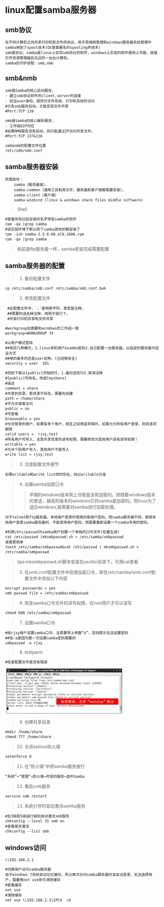 # linux配置samba服务器

## smb协议

```
在不同计算机之间共享打印机和文件的协议，用于局域网管理和windows服务器系统管理中
samba用到了spool技术(OS里面著名的spooling井技术)
smb是协议，samba是linux上实现smb协议的软件，windows上实现的软件是网上邻居，就是打开资源管理器后左边的一台台计算机。
samba的守护进程：smb,nmb
```

## smb&nmb

```
smb是Samba的核心启动服务，
- 建立smb协议软件的client,server的连接
- 验证user身份，提供对文件系统、打印机系统的访问
#只有smb服务启动，才能实现文件共享
#Port:TCP 139
```

```
nmb是Samba的核心解析服务，
- 工作组&IP对应
#如果NMB服务没有启动，则只能通过IP访问共享文件。
#Port:TCP 137&138
```

```
smb&nmb的配置文件位置
/etc/smb/smb.conf
```

## samba服务器安装

```
所需软件：
	samba（服务器端）、
	samba-common（通用工具和库文件，服务器和客户端都需要安装）、
	samba-client（客户端）
	samba-winbind (linux & windows share files middle software)
```

>  Shell

```
#查看所有已经安装的名字带有samba的软件
rpm -qa |grep samba
#该实验环境下默认除了samba其他的都安装了
rpm -ivh samba-3.5.6-86.el6.i686.rpm
rpm -qa |grep samba
```

> 和前面ftp服务器一样，samba安装完成需要配置

## samba服务器的配置

> 1. 备份配置文件

```
cp /etc/samba/smb.conf /etc/samba/smb.conf.bak
```

> 2. 修改配置文件

```
 #此配置文件中，','是特殊字符，意思是注释。
 ##需要的话去掉注释，用例子就行了。
 #共有打印机共享和文件共享
```

```
#workgroup后面要和windows的工作组一致
workgroup=WORKGROUP	74
```

```
#以用户模式登陆
##有好几种模式，1.linux本机用户&samba密码2.自己配置一台服务器，以指定的服务器为验证方式
##用的最多的还是user这种。(已经够安全)
security = user	 101
```

```
#找到下面以[public]开始的行，1.备份这些行2.取消注释
#[public]可改名，改成[myshare]
#描述
comment = share		
#共享的目录，若目录不存在，需要先创建
path = /home/share	
#不允许游客访问
public = no	
#可查看
browseable = yes	
#允许登录的用户，如果有多个用户，相互之间用逗号隔开，如果允许所有用户登录，则将该项删除
valid users =  rjxy,test	
#所有用户可写入，注意共享目录的读写权限，需要修改为其他用户具有读写权限！
writable = yes			
#允许个别用户写入，其他用户不能写入
write list = rjxy,test		
```

> 3. 注意配置文件细节

```
如果writable和write list同时存在，则以writable为准
```

> 4. 设置samba加密口令
>
> > 早期的windows版本网上邻居是没有加密的。但随着windows版本的更迭，越高的版本的windows它的samba是加密的。而linux为了适应windows,就需要对samba进行加密处理。

```
对于telnet和ftp服务器，本地用户登录时使用的是用户密码，而samba服务器不同，使用本地用户登录samba服务器时，不能使用用户密码，而需要重新设置一个samba专用的密码。
```

```
#利用/etc/passwd为samba用户创建一个单独的口令文件(批量生成)
cat /etc/passwd |mksmbpasswd.sh > /etc/samba/smbpasswd
或者更简单
touch /etc/samba/smbpasswd&cat /etc/passwd | mksmbpasswd.sh > /etc/samba/smbpasswd
```

> tips:mksmbpasswd.sh脚本安装在usr/bin目录下，可用cat查看

> 5. 在smb.conf配置文件中启用加密口令，即在/etc/samba/smb.conf配置文件中添加以下内容

```
encrypt passwords = yes
smb passwd file = /etc/samba/smbpasswd
```

> 6. 改变samba口令文件的读写权限，仅root用户才可以读写

```
chmod 600 /etc/samba/smbpasswd
```

> 7. 设置samba口令

```
#给rjxy用户设置samba口令，注意要带上参数“a”，否则提示无法设置密码
##加-a是因为第一次设置samba密码需要的 
smbpasswd -a rjxy
```

> 8. testparm  

```
#检查配置文件是否有错误
```

​         ![img](images/clip_image002.jpg)  

> 9. 创建共享目录

```
mkdir /home/share
chmod 777 /home/share	
```

> 10. 关闭selinux防火墙

```
setenforce 0
```

> 11. 在“防火墙”中把samba服务放行

```
“系统”→“管理”→防火墙→可信的服务→选中Samba
```

> 12. 重启smb服务

```
service smb restart
```

> 13. 系统引导时自动激活samba服务

```
#在3级和5级运行级别自动激活smb服务
chkconfig --level 35 smb on
#查看是否激活
chkconfig --list smb
```

## windows访问

```
\\192.168.2.1
```

```
#切换用户访问samba服务器
由于windows 7系统自动记忆缓存，所以再次访问samba服务器时会自动登录，无法选择用户，需要用net use命令清除缓存
#查看缓存
net use		
#清除缓存
net use \\192.168.2.1\IPC$  /d	
```

